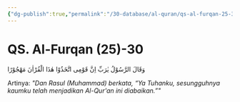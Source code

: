 ```yaml
---
{"dg-publish":true,"permalink":"/30-database/al-quran/qs-al-furqan-25-30/"}
---
```



# QS. Al-Furqan (25)-30
وَقَالَ الرَّسُوْلُ يٰرَبِّ اِنَّ قَوْمِى اتَّخَذُوْا هٰذَا الْقُرْاٰنَ مَهْجُوْرًا 

Artinya: *"Dan Rasul (Muhammad) berkata, “Ya Tuhanku, sesungguhnya kaumku telah menjadikan Al-Qur'an ini diabaikan.”"*

